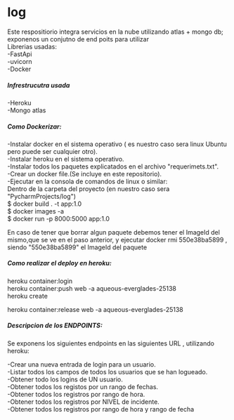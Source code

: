 # log
Este respositiorio integra servicios en la nube  utilizando atlas + mongo db; exponenos un conjutno de end poits para utilizar<br/> 
Librerias usadas:<br/> 
-FastApi<br/>
-uvicorn<br/>
-Docker<br/>

##### **Infrestrucutra usada**
-Heroku <br/>
-Mongo atlas<br/>

##### **Como Dockerizar:**
-Instalar docker en el sistema operativo ( es nuestro caso sera linux Ubuntu pero puede ser cualquier otro).<br/>
-Instalar heroku en el sistema operativo.<br/>
-Instalar todos los paquetes explicatados en el archivo "requerimets.txt".<br/>
-Crear un docker file.(Se incluye en este repositorio).<br/>
-Ejecutar en la consola de comandos de linux o similar: <br/>
Dentro de la carpeta del proyecto (en nuestro caso sera "PycharmProjects/log")<br/>
$ docker build . -t app:1.0  <br/>
$ docker images -a   <br/>
$ docker run -p 8000:5000 app:1.0  <br/>

En caso de tener  que borrar algun paquete debemos  tener el ImageId del mismo,que se ve en el paso anterior, y ejecutar
docker rmi  550e38ba5899  , siendo "550e38ba5899" el ImageId del paquete <br/>

##### **Como realizar el deploy en heroku:**
heroku container:login <br/>
heroku container:push web -a aqueous-everglades-25138<br/>
heroku create<br/>

heroku container:release web -a aqueous-everglades-25138<br/>
##### **Descripcion de los ENDPOINTS:**
Se exponens los siguientes endpoints en las siguientes URL , utilizando heroku:<br/>

-Crear una nueva entrada de login para un usuario. <br/>
-Listar  todos los campos de todos los usuarios  que se han logueado. <br/>
-Obtener todo  los logins de UN usuario.<br/>
-Obtener todos los registos por un rango de fechas.<br/>
-Obtener todos los registros por rango de hora.<br/>
-Obtener todos los registros por NIVEL de incidente.<br/>
-Obtener todos los registros por rango de hora y rango de fecha <br/>

